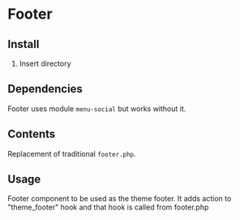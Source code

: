 # Footer

## Install

1. Insert directory

## Dependencies

Footer uses module `menu-social` but works without it.

## Contents

Replacement of traditional `footer.php`.

## Usage

Footer component to be used as the theme footer.
It adds action to "theme_footer" hook and that hook is called from footer.php
